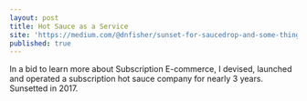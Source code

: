 ```yaml
---
layout: post
title: Hot Sauce as a Service
site: 'https://medium.com/@dnfisher/sunset-for-saucedrop-and-some-things-we-learned-along-the-way-84624549f88d'
published: true
---
```


In a bid to learn more about Subscription E-commerce, I devised, launched and operated a subscription hot sauce company for nearly 3 years. Sunsetted in 2017. 
